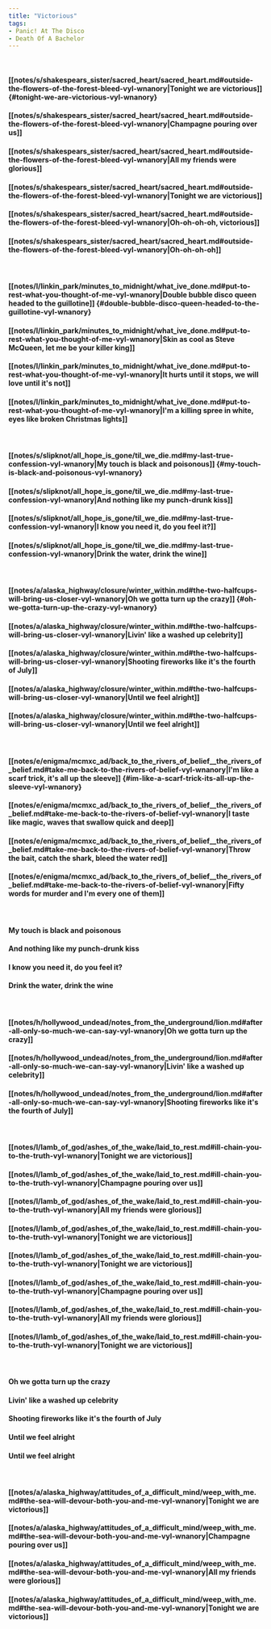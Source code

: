 ```yaml
---
title: "Victorious"
tags:
- Panic! At The Disco
- Death Of A Bachelor
---
```

&nbsp;
#### [[notes/s/shakespears_sister/sacred_heart/sacred_heart.md#outside-the-flowers-of-the-forest-bleed-vyl-wnanory|Tonight we are victorious]] {#tonight-we-are-victorious-vyl-wnanory}
#### [[notes/s/shakespears_sister/sacred_heart/sacred_heart.md#outside-the-flowers-of-the-forest-bleed-vyl-wnanory|Champagne pouring over us]]
#### [[notes/s/shakespears_sister/sacred_heart/sacred_heart.md#outside-the-flowers-of-the-forest-bleed-vyl-wnanory|All my friends were glorious]]
#### [[notes/s/shakespears_sister/sacred_heart/sacred_heart.md#outside-the-flowers-of-the-forest-bleed-vyl-wnanory|Tonight we are victorious]]
#### [[notes/s/shakespears_sister/sacred_heart/sacred_heart.md#outside-the-flowers-of-the-forest-bleed-vyl-wnanory|Oh-oh-oh-oh, victorious]]
#### [[notes/s/shakespears_sister/sacred_heart/sacred_heart.md#outside-the-flowers-of-the-forest-bleed-vyl-wnanory|Oh-oh-oh-oh]]
&nbsp;
#### [[notes/l/linkin_park/minutes_to_midnight/what_ive_done.md#put-to-rest-what-you-thought-of-me-vyl-wnanory|Double bubble disco queen headed to the guillotine]] {#double-bubble-disco-queen-headed-to-the-guillotine-vyl-wnanory}
#### [[notes/l/linkin_park/minutes_to_midnight/what_ive_done.md#put-to-rest-what-you-thought-of-me-vyl-wnanory|Skin as cool as Steve McQueen, let me be your killer king]]
#### [[notes/l/linkin_park/minutes_to_midnight/what_ive_done.md#put-to-rest-what-you-thought-of-me-vyl-wnanory|It hurts until it stops, we will love until it's not]]
#### [[notes/l/linkin_park/minutes_to_midnight/what_ive_done.md#put-to-rest-what-you-thought-of-me-vyl-wnanory|I'm a killing spree in white, eyes like broken Christmas lights]]
&nbsp;
#### [[notes/s/slipknot/all_hope_is_gone/til_we_die.md#my-last-true-confession-vyl-wnanory|My touch is black and poisonous]] {#my-touch-is-black-and-poisonous-vyl-wnanory}
#### [[notes/s/slipknot/all_hope_is_gone/til_we_die.md#my-last-true-confession-vyl-wnanory|And nothing like my punch-drunk kiss]]
#### [[notes/s/slipknot/all_hope_is_gone/til_we_die.md#my-last-true-confession-vyl-wnanory|I know you need it, do you feel it?]]
#### [[notes/s/slipknot/all_hope_is_gone/til_we_die.md#my-last-true-confession-vyl-wnanory|Drink the water, drink the wine]]
&nbsp;
#### [[notes/a/alaska_highway/closure/winter_within.md#the-two-halfcups-will-bring-us-closer-vyl-wnanory|Oh we gotta turn up the crazy]] {#oh-we-gotta-turn-up-the-crazy-vyl-wnanory}
#### [[notes/a/alaska_highway/closure/winter_within.md#the-two-halfcups-will-bring-us-closer-vyl-wnanory|Livin' like a washed up celebrity]]
#### [[notes/a/alaska_highway/closure/winter_within.md#the-two-halfcups-will-bring-us-closer-vyl-wnanory|Shooting fireworks like it's the fourth of July]]
#### [[notes/a/alaska_highway/closure/winter_within.md#the-two-halfcups-will-bring-us-closer-vyl-wnanory|Until we feel alright]]
#### [[notes/a/alaska_highway/closure/winter_within.md#the-two-halfcups-will-bring-us-closer-vyl-wnanory|Until we feel alright]]
&nbsp;
#### [[notes/e/enigma/mcmxc_ad/back_to_the_rivers_of_belief__the_rivers_of_belief.md#take-me-back-to-the-rivers-of-belief-vyl-wnanory|I'm like a scarf trick, it's all up the sleeve]] {#im-like-a-scarf-trick-its-all-up-the-sleeve-vyl-wnanory}
#### [[notes/e/enigma/mcmxc_ad/back_to_the_rivers_of_belief__the_rivers_of_belief.md#take-me-back-to-the-rivers-of-belief-vyl-wnanory|I taste like magic, waves that swallow quick and deep]]
#### [[notes/e/enigma/mcmxc_ad/back_to_the_rivers_of_belief__the_rivers_of_belief.md#take-me-back-to-the-rivers-of-belief-vyl-wnanory|Throw the bait, catch the shark, bleed the water red]]
#### [[notes/e/enigma/mcmxc_ad/back_to_the_rivers_of_belief__the_rivers_of_belief.md#take-me-back-to-the-rivers-of-belief-vyl-wnanory|Fifty words for murder and I'm every one of them]]
&nbsp;
#### My touch is black and poisonous
#### And nothing like my punch-drunk kiss
#### I know you need it, do you feel it?
#### Drink the water, drink the wine
&nbsp;
#### [[notes/h/hollywood_undead/notes_from_the_underground/lion.md#after-all-only-so-much-we-can-say-vyl-wnanory|Oh we gotta turn up the crazy]]
#### [[notes/h/hollywood_undead/notes_from_the_underground/lion.md#after-all-only-so-much-we-can-say-vyl-wnanory|Livin' like a washed up celebrity]]
#### [[notes/h/hollywood_undead/notes_from_the_underground/lion.md#after-all-only-so-much-we-can-say-vyl-wnanory|Shooting fireworks like it's the fourth of July]]
&nbsp;
#### [[notes/l/lamb_of_god/ashes_of_the_wake/laid_to_rest.md#ill-chain-you-to-the-truth-vyl-wnanory|Tonight we are victorious]]
#### [[notes/l/lamb_of_god/ashes_of_the_wake/laid_to_rest.md#ill-chain-you-to-the-truth-vyl-wnanory|Champagne pouring over us]]
#### [[notes/l/lamb_of_god/ashes_of_the_wake/laid_to_rest.md#ill-chain-you-to-the-truth-vyl-wnanory|All my friends were glorious]]
#### [[notes/l/lamb_of_god/ashes_of_the_wake/laid_to_rest.md#ill-chain-you-to-the-truth-vyl-wnanory|Tonight we are victorious]]
#### [[notes/l/lamb_of_god/ashes_of_the_wake/laid_to_rest.md#ill-chain-you-to-the-truth-vyl-wnanory|Tonight we are victorious]]
#### [[notes/l/lamb_of_god/ashes_of_the_wake/laid_to_rest.md#ill-chain-you-to-the-truth-vyl-wnanory|Champagne pouring over us]]
#### [[notes/l/lamb_of_god/ashes_of_the_wake/laid_to_rest.md#ill-chain-you-to-the-truth-vyl-wnanory|All my friends were glorious]]
#### [[notes/l/lamb_of_god/ashes_of_the_wake/laid_to_rest.md#ill-chain-you-to-the-truth-vyl-wnanory|Tonight we are victorious]]
&nbsp;
#### Oh we gotta turn up the crazy
#### Livin' like a washed up celebrity
#### Shooting fireworks like it's the fourth of July
#### Until we feel alright
#### Until we feel alright
&nbsp;
#### [[notes/a/alaska_highway/attitudes_of_a_difficult_mind/weep_with_me.md#the-sea-will-devour-both-you-and-me-vyl-wnanory|Tonight we are victorious]]
#### [[notes/a/alaska_highway/attitudes_of_a_difficult_mind/weep_with_me.md#the-sea-will-devour-both-you-and-me-vyl-wnanory|Champagne pouring over us]]
#### [[notes/a/alaska_highway/attitudes_of_a_difficult_mind/weep_with_me.md#the-sea-will-devour-both-you-and-me-vyl-wnanory|All my friends were glorious]]
#### [[notes/a/alaska_highway/attitudes_of_a_difficult_mind/weep_with_me.md#the-sea-will-devour-both-you-and-me-vyl-wnanory|Tonight we are victorious]]
